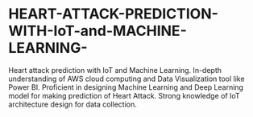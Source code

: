 # HEART-ATTACK-PREDICTION-WITH-IoT-and-MACHINE-LEARNING-
Heart attack prediction with IoT and Machine Learning. In-depth understanding of AWS cloud computing and Data Visualization tool like Power BI. Proficient in designing Machine Learning and Deep Learning model for making prediction of Heart Attack. Strong knowledge of IoT architecture design for data collection.
